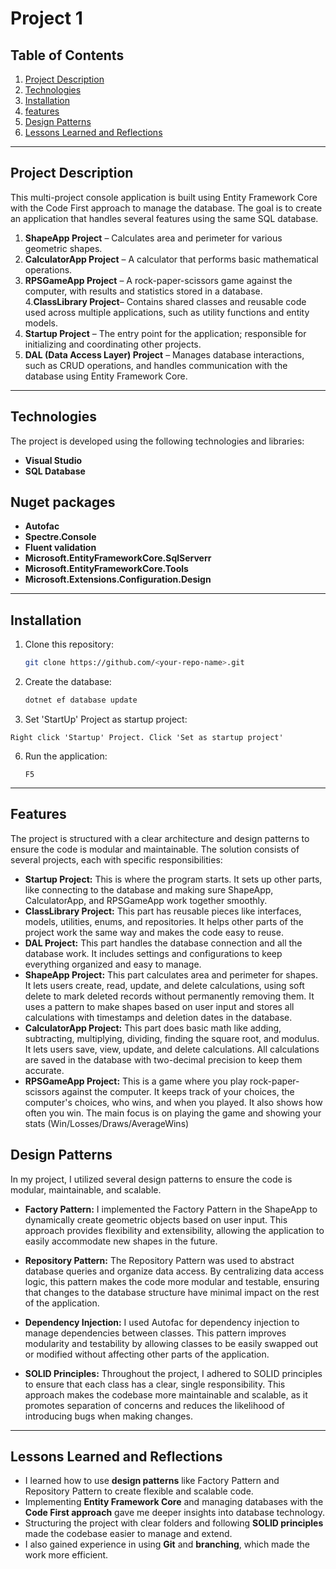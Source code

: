 # **Project 1**

## **Table of Contents**
1. [Project Description](#project-description)
2. [Technologies](#technologies)
3. [Installation](#installation)
4. [features](#features)
5. [Design Patterns](#design-patterns)
6. [Lessons Learned and Reflections](#lessons-learned-and-reflections)

---

## **Project Description**
This multi-project console application is built using Entity Framework Core with the Code First approach to manage the database. The goal is to create an application that handles several features using the same SQL database.
1. **ShapeApp Project** – Calculates area and perimeter for various geometric shapes.
2. **CalculatorApp Project** – A calculator that performs basic mathematical operations.
3. **RPSGameApp Project** – A rock-paper-scissors game against the computer, with results and statistics stored in a database.
4.**ClassLibrary Project**– Contains shared classes and reusable code used across multiple applications, such as utility functions and entity models.
5. **Startup Project** – The entry point for the application; responsible for initializing and coordinating other projects.
6. **DAL (Data Access Layer) Project** – Manages database interactions, such as CRUD operations, and handles communication with the database using Entity Framework Core.


---

## **Technologies**
The project is developed using the following technologies and libraries:
- **Visual Studio**
- **SQL Database**

## **Nuget packages**
- **Autofac** 
- **Spectre.Console** 
- **Fluent validation** 
- **Microsoft.EntityFrameworkCore.SqlServerr**
- **Microsoft.EntityFrameworkCore.Tools**
- **Microsoft.Extensions.Configuration.Design**

---

## **Installation**
1. Clone this repository:
   ```bash
   git clone https://github.com/<your-repo-name>.git
   ```
5. Create the database:
   ```bash
   dotnet ef database update
   ```
 5. Set 'StartUp' Project as startup project:
   ```
   Right click 'Startup' Project. Click 'Set as startup project'
   ```
6. Run the application:
   ``` Visual Studio
   F5
   ```

---

## **Features**
The project is structured with a clear architecture and design patterns to ensure the code is modular and maintainable. The solution consists of several projects, each with specific responsibilities:
- **Startup Project:** This is where the program starts. It sets up other parts, like connecting to the database and making sure ShapeApp, CalculatorApp, and RPSGameApp work together smoothly.
- **ClassLibrary Project:** This part has reusable pieces like interfaces, models, utilities, enums, and repositories. It helps other parts of the project work the same way and makes the code easy to reuse.
- **DAL Project:** This part handles the database connection and all the database work. It includes settings and configurations to keep everything organized and easy to manage.
- **ShapeApp Project:** This part calculates area and perimeter for shapes. It lets users create, read, update, and delete calculations, using soft delete to mark deleted records without permanently removing them. It uses a pattern to make shapes based on user input and stores all calculations with timestamps and deletion dates in the database.
- **CalculatorApp Project:** This part does basic math like adding, subtracting, multiplying, dividing, finding the square root, and modulus. It lets users save, view, update, and delete calculations. All calculations are saved in the database with two-decimal precision to keep them accurate.
- **RPSGameApp Project:** This is a game where you play rock-paper-scissors against the computer. It keeps track of your choices, the computer's choices, who wins, and when you played. It also shows how often you win. The main focus is on playing the game and showing your stats (Win/Losses/Draws/AverageWins)

## **Design Patterns**
In my project, I utilized several design patterns to ensure the code is modular, maintainable, and scalable.

- **Factory Pattern:** I implemented the Factory Pattern in the ShapeApp to dynamically create geometric objects based on user input. This approach provides flexibility and extensibility, allowing the application to easily accommodate new shapes in the future.

- **Repository Pattern:** The Repository Pattern was used to abstract database queries and organize data access. By centralizing data access logic, this pattern makes the code more modular and testable, ensuring that changes to the database structure have minimal impact on the rest of the application.

- **Dependency Injection:** I used Autofac for dependency injection to manage dependencies between classes. This pattern improves modularity and testability by allowing classes to be easily swapped out or modified without affecting other parts of the application.

- **SOLID Principles:** Throughout the project, I adhered to SOLID principles to ensure that each class has a clear, single responsibility. This approach makes the codebase more maintainable and scalable, as it promotes separation of concerns and reduces the likelihood of introducing bugs when making changes.

---

## **Lessons Learned and Reflections**
- I learned how to use **design patterns** like Factory Pattern and Repository Pattern to create flexible and scalable code.
- Implementing **Entity Framework Core** and managing databases with the **Code First approach** gave me deeper insights into database technology.
- Structuring the project with clear folders and following **SOLID principles** made the codebase easier to manage and extend.
- I also gained experience in using **Git** and **branching**, which made the work more efficient.


